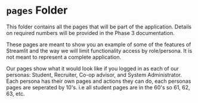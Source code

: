 # `pages` Folder

This folder contains all the pages that will be part of the application. Details on required numbers will be provided in the Phase 3 documentation.

These pages are meant to show you an example of some of the features of Streamlit and the way we will limit functionality access by role/persona. It is not meant to represent a complete application.

Our pages show what it would look like if you logged in as each of our personas: Student, Recruiter, Co-op advisor, and System Administrator.
Each persona has their own pages and actions they can do, each personas pages are seperated by 10's. i.e all student pages are in the 60's so 61, 62, 63, etc.
